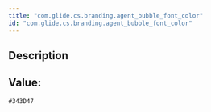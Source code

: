 ```yaml
---
title: "com.glide.cs.branding.agent_bubble_font_color"
id: "com.glide.cs.branding.agent_bubble_font_color"
---
```

## Description



## Value: 
```
#343D47
```
